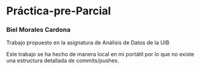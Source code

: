 # Práctica-pre-Parcial
### Biel Morales Cardona

Trabajo propuesto en la asignatura de Análisis de Datos de la UIB

Este trabajo se ha hecho de manera local en mi portátil por lo que no existe una estructura detallada de commits/pushes.
